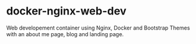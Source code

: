 # docker-nginx-web-dev
Web developement container using Nginx, Docker and Bootstrap Themes with an about me page, blog and landing page.
